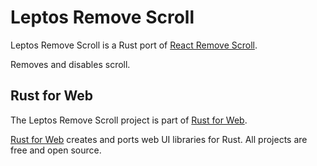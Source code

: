 # Leptos Remove Scroll

Leptos Remove Scroll is a Rust port of [React Remove Scroll](https://www.npmjs.com/package/react-remove-scroll).

Removes and disables scroll.

## Rust for Web

The Leptos Remove Scroll project is part of [Rust for Web](https://github.com/RustForWeb).

[Rust for Web](https://github.com/RustForWeb) creates and ports web UI libraries for Rust. All projects are free and open source.
